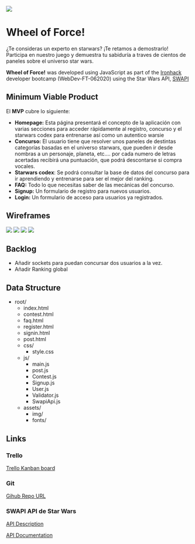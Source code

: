 ![](https://github.com/puigmar/WheelOfForce/blob/master/poster.png)


# Wheel of Force!

¿Te consideras un experto en starwars? ¡Te retamos a demostrarlo! Participa en nuestro juego y demuestra tu sabiduría a traves de cientos de paneles sobre el universo star wars.

**Wheel of Force!** was developed using JavaScript as part of the [Ironhack](https://www.ironhack.com/) developer bootcamp (WebDev-FT-062020) using the Star Wars API, [SWAPI](https://swapi.dev)



## Minimum Viable Product

El **MVP** cubre lo siguiente:

- **Homepage:** Esta página presentará el concepto de la aplicación con varias secciones para acceder rápidamente al registro,  concurso y el starwars codex para entrenarse así como un autentico warsie
- **Concurso:** El usuario tiene que resolver unos paneles de destintas categorías basadas en el universo starwars, que pueden ir desde nombras a un personaje, planeta, etc.... por cada numero de letras acertadas recibirá una puntuación, que podrá descontarse si compra vocales.
- **Starwars codex**: Se podrá consultar la base de datos del concurso para ir aprendiendo y entrenarse para ser el mejor del ranking.
- **FAQ:** Todo lo que necesitas saber de las mecánicas del concurso.
- **Signup:** Un formulario de registro para nuevos usuarios.
- **Login:** Un formulario de acceso para usuarios ya registrados.

## Wireframes

![](https://github.com/puigmar/WheelOfForce/blob/master/Wireframes/wireframe-mobile-1.jpg)
![](https://github.com/puigmar/WheelOfForce/blob/master/Wireframes/Desktop%20Copy%202.jpg)
![](https://github.com/puigmar/WheelOfForce/blob/master/Wireframes/Wireframe%20-%20Warsiepedia.jpg)
![](https://github.com/puigmar/WheelOfForce/blob/master/Wireframes/Desktop%20Copy%204.jpg)



## Backlog

- Añadir sockets para puedan concursar dos usuarios a la vez.
- Añadir Ranking global



## Data Structure

- root/
  - index.html
  - contest.html
  - faq.html
  - register.html
  - signin.html
  - post.html
  - css/
    - style.css
  - js/
    - main.js
    - post.js
    - Contest.js
    - Signup.js
    - User.js
    - Validator.js
    - SwapiApi.js
  - assets/
    - img/
    - fonts/



## Links

### Trello

[Trello Kanban board](https://trello.com/b/n96kV54M/wheel-of-force)

### Git

[Gihub Repo URL](https://github.com/puigmar/WheelOfForce)

### SWAPI API de Star Wars

[API Description](https://swapi.dev/about)

[API Documentation](https://swapi.dev/documentation)
